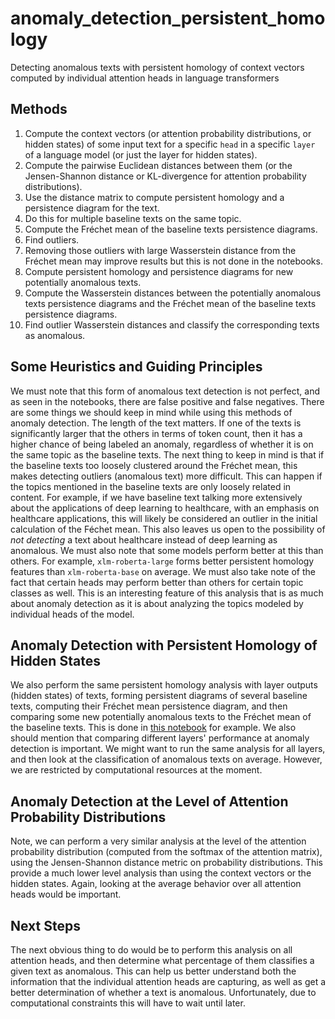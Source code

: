 # anomaly_detection_persistent_homology
Detecting anomalous texts with persistent homology of context vectors computed by individual attention heads in language transformers

## Methods

1. Compute the context vectors (or attention probability distributions, or hidden states) of some input text for a specific `head` in a specific `layer` of a language model (or just the layer for hidden states).
2. Compute the pairwise Euclidean distances between them (or the Jensen-Shannon distance or KL-divergence for attention probability distributions).
3. Use the distance matrix to compute persistent homology and a persistence diagram for the text.
4. Do this for multiple baseline texts on the same topic.
5. Compute the Fréchet mean of the baseline texts persistence diagrams.
6. Find outliers.
7. Removing those outliers with large Wasserstein distance from the Fréchet mean may improve results but this is not done in the notebooks. 
8. Compute persistent homology and persistence diagrams for new potentially anomalous texts.
9. Compute the Wasserstein distances between the potentially anomalous texts persistence diagrams and the Fréchet mean of the baseline texts persistence diagrams.
10. Find outlier Wasserstein distances and classify the corresponding texts as anomalous. 

## Some Heuristics and Guiding Principles

We must note that this form of anomalous text detection is not perfect, and as seen in the notebooks, there are false positive and false negatives. There are some things we should keep in mind while using this methods of anomaly detection. The length of the text matters. If one of the texts is significantly larger that the others in terms of token count, then it has a higher chance of being labeled an anomaly, regardless of whether it is on the same topic as the baseline texts. The next thing to keep in mind is that if the baseline texts too loosely clustered around the Fréchet mean, this makes detecting outliers (anomalous text) more difficult. This can happen if the topics mentioned in the baseline texts are only loosely related in content. For example, if we have baseline text talking more extensively about the applications of deep learning to healthcare, with an emphasis on healthcare applications, this will likely be considered an outlier in the initial calculation of the Féchet mean. This also leaves us open to the possibility of *not detecting* a text about healthcare instead of deep learning as anomalous. We must also note that some models perform better at this than others. For example, `xlm-roberta-large` forms better persistent homology features than `xlm-roberta-base` on average. We must also take note of the fact that certain heads may perform better than others for certain topic classes as well. This is an interesting feature of this analysis that is as much about anomaly detection as it is about analyzing the topics modeled by individual heads of the model. 

## Anomaly Detection with Persistent Homology of Hidden States

We also perform the same persistent homology analysis with layer outputs (hidden states) of texts, forming persistent diagrams of several baseline texts, computing their Fréchet mean persistence diagram, and then comparing some new potentially anomalous texts to the Fréchet mean of the baseline texts. This is done in [this notebook](https://github.com/Amelie-Schreiber/anomaly_detection_persistent_homology/blob/main/anomaly_detection_xlm_roberta_large_english_layer_outputs.ipynb) for example. We also should mention that comparing different layers' performance at anomaly detection is important. We might want to run the same analysis for all layers, and then look at the classification of anomalous texts on average. However, we are restricted by computational resources at the moment. 

## Anomaly Detection at the Level of Attention Probability Distributions

Note, we can perform a very similar analysis at the level of the attention probability distribution (computed from the softmax of the attention matrix), using the Jensen-Shannon distance metric on probability distributions. This provide a much lower level analysis than using the context vectors or the hidden states. Again, looking at the average behavior over all attention heads would be important. 

## Next Steps

The next obvious thing to do would be to perform this analysis on all attention heads, and then determine what percentage of them classifies a given text as anomalous. This can help us better understand both the information that the individual attention heads are capturing, as well as get a better determination of whether a text is anomalous. Unfortunately, due to computational constraints this will have to wait until later. 
